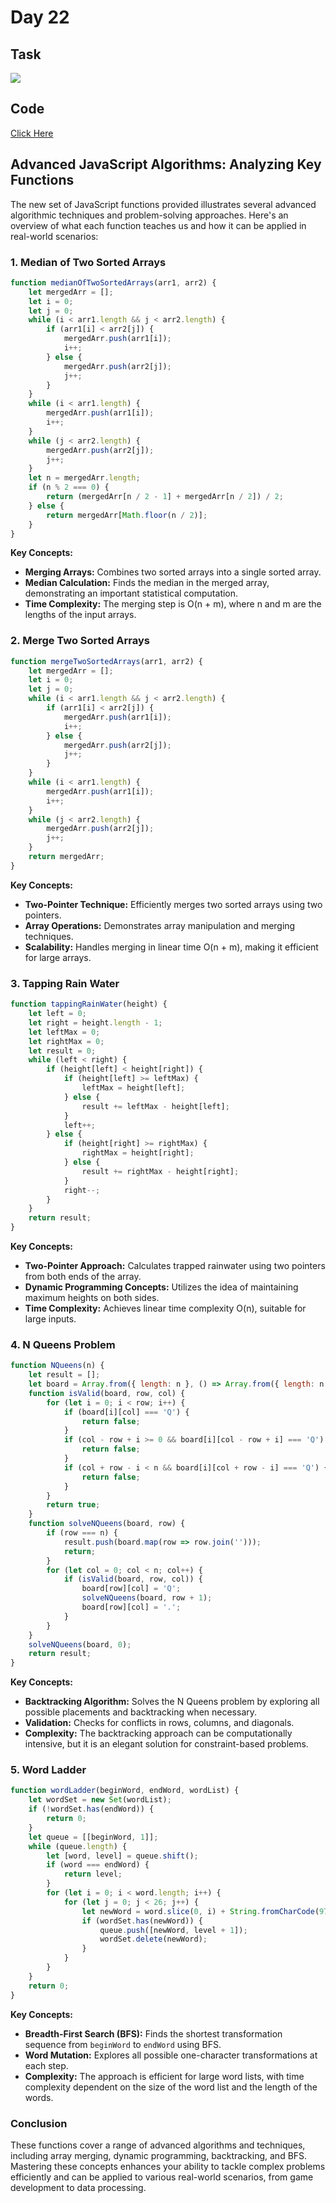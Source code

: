 # Day 22

## Task
<img src="./day-22.png"/>

## Code 
[Click Here](./index.js)

## Advanced JavaScript Algorithms: Analyzing Key Functions

The new set of JavaScript functions provided illustrates several advanced algorithmic techniques and problem-solving approaches. Here's an overview of what each function teaches us and how it can be applied in real-world scenarios:

### 1. **Median of Two Sorted Arrays**

```javascript
function medianOfTwoSortedArrays(arr1, arr2) {
    let mergedArr = [];
    let i = 0;
    let j = 0;
    while (i < arr1.length && j < arr2.length) {
        if (arr1[i] < arr2[j]) {
            mergedArr.push(arr1[i]);
            i++;
        } else {
            mergedArr.push(arr2[j]);
            j++;
        }
    }
    while (i < arr1.length) {
        mergedArr.push(arr1[i]);
        i++;
    }
    while (j < arr2.length) {
        mergedArr.push(arr2[j]);
        j++;
    }
    let n = mergedArr.length;
    if (n % 2 === 0) {
        return (mergedArr[n / 2 - 1] + mergedArr[n / 2]) / 2;
    } else {
        return mergedArr[Math.floor(n / 2)];
    }
}
```

**Key Concepts:**
- **Merging Arrays:** Combines two sorted arrays into a single sorted array.
- **Median Calculation:** Finds the median in the merged array, demonstrating an important statistical computation.
- **Time Complexity:** The merging step is O(n + m), where n and m are the lengths of the input arrays.

### 2. **Merge Two Sorted Arrays**

```javascript
function mergeTwoSortedArrays(arr1, arr2) {
    let mergedArr = [];
    let i = 0;
    let j = 0;
    while (i < arr1.length && j < arr2.length) {
        if (arr1[i] < arr2[j]) {
            mergedArr.push(arr1[i]);
            i++;
        } else {
            mergedArr.push(arr2[j]);
            j++;
        }
    }
    while (i < arr1.length) {
        mergedArr.push(arr1[i]);
        i++;
    }
    while (j < arr2.length) {
        mergedArr.push(arr2[j]);
        j++;
    }
    return mergedArr;
}
```

**Key Concepts:**
- **Two-Pointer Technique:** Efficiently merges two sorted arrays using two pointers.
- **Array Operations:** Demonstrates array manipulation and merging techniques.
- **Scalability:** Handles merging in linear time O(n + m), making it efficient for large arrays.

### 3. **Tapping Rain Water**

```javascript
function tappingRainWater(height) {
    let left = 0;
    let right = height.length - 1;
    let leftMax = 0;
    let rightMax = 0;
    let result = 0;
    while (left < right) {
        if (height[left] < height[right]) {
            if (height[left] >= leftMax) {
                leftMax = height[left];
            } else {
                result += leftMax - height[left];
            }
            left++;
        } else {
            if (height[right] >= rightMax) {
                rightMax = height[right];
            } else {
                result += rightMax - height[right];
            }
            right--;
        }
    }
    return result;
}
```

**Key Concepts:**
- **Two-Pointer Approach:** Calculates trapped rainwater using two pointers from both ends of the array.
- **Dynamic Programming Concepts:** Utilizes the idea of maintaining maximum heights on both sides.
- **Time Complexity:** Achieves linear time complexity O(n), suitable for large inputs.

### 4. **N Queens Problem**

```javascript
function NQueens(n) {
    let result = [];
    let board = Array.from({ length: n }, () => Array.from({ length: n }, () => '.'));
    function isValid(board, row, col) {
        for (let i = 0; i < row; i++) {
            if (board[i][col] === 'Q') {
                return false;
            }
            if (col - row + i >= 0 && board[i][col - row + i] === 'Q') {
                return false;
            }
            if (col + row - i < n && board[i][col + row - i] === 'Q') {
                return false;
            }
        }
        return true;
    }
    function solveNQueens(board, row) {
        if (row === n) {
            result.push(board.map(row => row.join('')));
            return;
        }
        for (let col = 0; col < n; col++) {
            if (isValid(board, row, col)) {
                board[row][col] = 'Q';
                solveNQueens(board, row + 1);
                board[row][col] = '.';
            }
        }
    }
    solveNQueens(board, 0);
    return result;
}
```

**Key Concepts:**
- **Backtracking Algorithm:** Solves the N Queens problem by exploring all possible placements and backtracking when necessary.
- **Validation:** Checks for conflicts in rows, columns, and diagonals.
- **Complexity:** The backtracking approach can be computationally intensive, but it is an elegant solution for constraint-based problems.

### 5. **Word Ladder**

```javascript
function wordLadder(beginWord, endWord, wordList) {
    let wordSet = new Set(wordList);
    if (!wordSet.has(endWord)) {
        return 0;
    }
    let queue = [[beginWord, 1]];
    while (queue.length) {
        let [word, level] = queue.shift();
        if (word === endWord) {
            return level;
        }
        for (let i = 0; i < word.length; i++) {
            for (let j = 0; j < 26; j++) {
                let newWord = word.slice(0, i) + String.fromCharCode(97 + j) + word.slice(i + 1);
                if (wordSet.has(newWord)) {
                    queue.push([newWord, level + 1]);
                    wordSet.delete(newWord);
                }
            }
        }
    }
    return 0;
}
```

**Key Concepts:**
- **Breadth-First Search (BFS):** Finds the shortest transformation sequence from `beginWord` to `endWord` using BFS.
- **Word Mutation:** Explores all possible one-character transformations at each step.
- **Complexity:** The approach is efficient for large word lists, with time complexity dependent on the size of the word list and the length of the words.

### Conclusion

These functions cover a range of advanced algorithms and techniques, including array merging, dynamic programming, backtracking, and BFS. Mastering these concepts enhances your ability to tackle complex problems efficiently and can be applied to various real-world scenarios, from game development to data processing.
